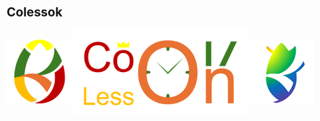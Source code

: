 # Colessok

<div style="display: flex; gap: 0px ; align-items: center; width: 100%">
  <img src="logo.png" style="height: 150px;"/>
  <img src="banner2.png" style="height: 200px;"/>
  <img src="logo2.png" style="height: 150px;"/>
</div>
